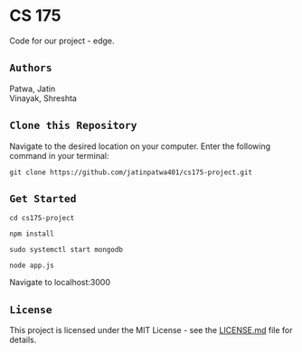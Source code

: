 # CS 175
Code for our project - edge.

## `Authors`

Patwa, Jatin <br>
Vinayak, Shreshta <br>



## `Clone this Repository`

Navigate to the desired location on your computer. Enter the following command in your terminal:
```
git clone https://github.com/jatinpatwa401/cs175-project.git
```

## `Get Started`
```
cd cs175-project
```

```
npm install
```
```
sudo systemctl start mongodb
```

```
node app.js
```
Navigate to localhost:3000




## `License`

This project is licensed under the MIT License - see the [LICENSE.md](LICENSE.md) file for details.
